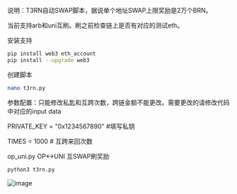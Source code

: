 说明：T3RN自动SWAP脚本，据说单个地址SWAP上限奖励是2万个BRN。

当前支持arb和uni互刷。刷之前检查链上是否有对应的测试eth。

安装支持
```bash
pip install web3 eth_account
pip install --upgrade web3
```
创建脚本
```bash
nano t3rn.py
```
参数配置：只能修改私匙和互跨次数，跨链金额不能更改。需要更改的请修改代码中对应的input data

PRIVATE_KEY = "0x1234567890" #填写私钥

TIMES = 1000 # 互跨来回次数


op_uni.py OP<->UNI 互SWAP刷奖励

```bash
python3 t3rn.py
```

![image](https://github.com/user-attachments/assets/c86e0d08-5cc0-458e-b30a-10fd0402c792)

